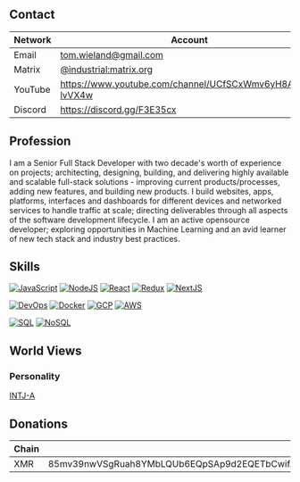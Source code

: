 ## Contact

| Network   | Account                                               |
| --------- | ----------------------------------------------------- |
| Email     | tom.wieland@gmail.com |
| Matrix    | [@industrial:matrix.org](https://matrix.to/#/@industrial:matrix.org) |
| YouTube   | https://www.youtube.com/channel/UCfSCxWmv6yH8AE3m-lvVX4w |
| Discord   | https://discord.gg/F3E35cx |

## Profession

I am a Senior Full Stack Developer with two decade's worth of experience on projects; architecting, designing, building, and delivering highly available and scalable full-stack solutions - improving current products/processes, adding new features, and building new products. I build websites, apps, platforms, interfaces and dashboards for different devices and networked services to handle traffic at scale; directing deliverables through all aspects of the software development lifecycle. I am an active opensource developer; exploring opportunities in Machine Learning and an avid learner of new tech stack and industry best practices.

## Skills

[![JavaScript](https://img.shields.io/badge/JavaScript-20-blue?style=flat)](https://img.shields.io/badge/JavaScript-20-blue?style=flat)
[![NodeJS](https://img.shields.io/badge/NodeJS-15-blue?style=flat)](https://img.shields.io/badge/NodeJS-15-blue?style=flat)
[![React](https://img.shields.io/badge/React-10-blue?style=flat)](https://img.shields.io/badge/React-10-blue?style=flat)
[![Redux](https://img.shields.io/badge/Redux-10-blue?style=flat)](https://img.shields.io/badge/Redux-10-blue?style=flat)
[![NextJS](https://img.shields.io/badge/NextJS-5-blue?style=flat)](https://img.shields.io/badge/NextJS-5-blue?style=flat)

[![DevOps](https://img.shields.io/badge/DevOps-12-blue?style=flat)](https://img.shields.io/badge/DevOps-12-blue?style=flat)
[![Docker](https://img.shields.io/badge/Docker-12-blue?style=flat)](https://img.shields.io/badge/Docker-12-blue?style=flat)
[![GCP](https://img.shields.io/badge/GCP-8-blue?style=flat)](https://img.shields.io/badge/GCP-8-blue?style=flat)
[![AWS](https://img.shields.io/badge/AWS-8-blue?style=flat)](https://img.shields.io/badge/AWS-8-blue?style=flat)

[![SQL](https://img.shields.io/badge/SQL-20-blue?style=flat)](https://img.shields.io/badge/SQL-20-blue?style=flat)
[![NoSQL](https://img.shields.io/badge/NoSQL-15-blue?style=flat)](https://img.shields.io/badge/NoSQL-15-blue?style=flat)

## World Views

### Personality

[INTJ-A](https://www.16personalities.com/intj-personality)

## Donations

| Chain | Address |
|-------|---------|
| XMR | 85mv39nwVSgRuah8YMbLQUb6EQpSAp9d2EQETbCwifAwNgegrumkR2hELTiLnvEi4tPRNXF7sgJyYHdiTXyNo1i3Kz319BD |
